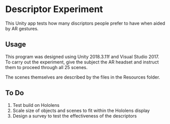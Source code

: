 # Descriptor Experiment

This Unity app tests how many discriptors people prefer to have when aided by AR gestures.

## Usage

This program was designed using Unity 2018.3.11f and Visual Studio 2017.
To carry out the experiment, give the subject the AR headset and instruct them to proceed through all 25 scenes.

The scenes themselves are described by the files in the Resources folder.

## To Do

1. Test build on Hololens
2. Scale size of objects and scenes to fit within the Hololens display
3. Design a survey to test the effectiveness of the descriptors
